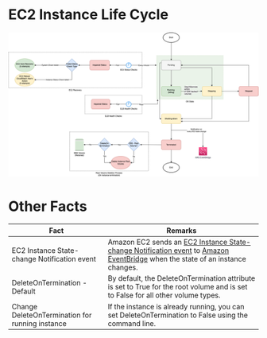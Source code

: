 # EC2 Instance Life Cycle

![img.png](assets/EC2_Instance_LifeCycle.drawio.png)

# Other Facts

| Fact                                            | Remarks                                                                                                                                                                                                                                                                           |
|-------------------------------------------------|-----------------------------------------------------------------------------------------------------------------------------------------------------------------------------------------------------------------------------------------------------------------------------------|
| EC2 Instance State-change Notification event    | Amazon EC2 sends an [EC2 Instance State-change Notification event](https://docs.aws.amazon.com/AWSEC2/latest/UserGuide/monitoring-instance-state-changes.html) to [Amazon EventBridge](../../4_MessageBrokerServices/AmazonEventBridge.md) when the state of an instance changes. |
| DeleteOnTermination - Default                   | By default, the DeleteOnTermination attribute is set to True for the root volume and is set to False for all other volume types.                                                                                                                                                                                                                                                                                  |
| Change DeleteOnTermination for running instance | If the instance is already running, you can set DeleteOnTermination to False using the command line.                                                                                                                                                                                                                                                                                  |
